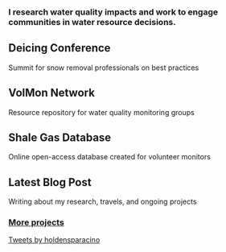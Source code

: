 <h3 class="featured-text">I research water quality impacts and work to engage communities in water resource decisions.</h3>
   <div class="card" id="card-deicing-conference" style="cursor: pointer;" onclick="window.open('https://lcwroadsalt.wixsite.com/conference', '_blank')">
    <div class="card-container">
    <h2>Deicing Conference</h2>
    <p>Summit for snow removal professionals on best practices</p>
  </div>
</div>
<div class="card" id="card-volmon" style="cursor: pointer;" onclick="window.open('http://www.volunteermonitoring.org/', '_blank')">
    <div class="card-container">
    <h2>VolMon Network</h2>
    <p>Resource repository for water quality monitoring groups</p>
  </div>
</div>
<div class="card" id="card-allarmwater" style="cursor: pointer;" onclick="window.open('https://www.citsci.org/CitSciBlog/797/Launching%20a%20Regional%20Water%20Quality%20Database%20with%20CitSci.org', '_blank')">
    <div class="card-container">
    <h2>Shale Gas Database</h2>
    <p>Online open-access database created for volunteer monitors</p>
  </div>
</div>
<div class="card" id="card-blog" style="cursor: pointer;" onclick="window.open('https://medium.com/@holdensparacino/latest', '_blank')">
    <div class="card-container">
    <h2>Latest Blog Post</h2>
    <p>Writing about my research, travels, and ongoing projects</p>
  </div>
</div>
<h3 class="featured-text"><a href="/work">More projects</a></h3>

<a class="twitter-timeline" data-width="600" data-height="500" data-dnt="true" data-theme="light" data-link-color="#009970" href="https://twitter.com/holdensparacino?ref_src=twsrc%5Etfw">Tweets by holdensparacino</a> <script async src="https://platform.twitter.com/widgets.js" charset="utf-8"></script> 

